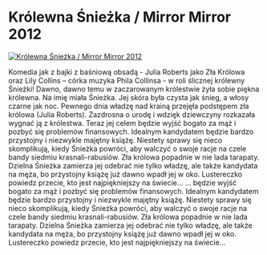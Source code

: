 Królewna Śnieżka / Mirror Mirror 2012 
=============
[![Królewna Śnieżka / Mirror Mirror 2012 ](http://vidos.pl/images/player.gif)](http://vidos.pl/krolewna-niezka-mirror-mirror-2012)

 Komedia jak z bajki z baśniową obsadą - Julia Roberts jako Zła Królowa oraz Lily Collins – córka muzyka Phila Collinsa - w roli ślicznej królewny Śnieżki! Dawno, dawno temu w zaczarowanym królestwie żyła sobie piękna królewna. Na imię miała Śnieżka. Jej skóra była czysta jak śnieg, a włosy czarne jak noc. Pewnego dnia władzę nad krainą przejęła podstępem zła królowa (Julia Roberts). Zazdrosna o urodę i wdzięk dziewczyny rozkazała wygnać ją z królestwa. Teraz jej celem będzie wyjść bogato za mąż i pozbyć się problemów finansowych. Idealnym kandydatem będzie bardzo przystojny i niezwykle majętny książę. Niestety sprawy się nieco skomplikują, kiedy Śnieżka powróci, aby walczyć o swoje racje na czele bandy siedmiu krasnali-rabusiów. Zła królowa popadnie w nie lada tarapaty. Dzielna Śnieżka zamierza jej odebrać nie tylko władzę, ale także kandydata na męża, bo przystojny książę już dawno wpadł jej w oko. Lustereczko powiedz przecie, kto jest najpiękniejszy na świecie…  ... będzie wyjść bogato za mąż i pozbyć się problemów finansowych. Idealnym kandydatem będzie bardzo przystojny i niezwykle majętny książę. Niestety sprawy się nieco skomplikują, kiedy Śnieżka powróci, aby walczyć o swoje racje na czele bandy siedmiu krasnali-rabusiów. Zła królowa popadnie w nie lada tarapaty. Dzielna Śnieżka zamierza jej odebrać nie tylko władzę, ale także kandydata na męża, bo przystojny książę już dawno wpadł jej w oko. Lustereczko powiedz przecie, kto jest najpiękniejszy na świecie…

